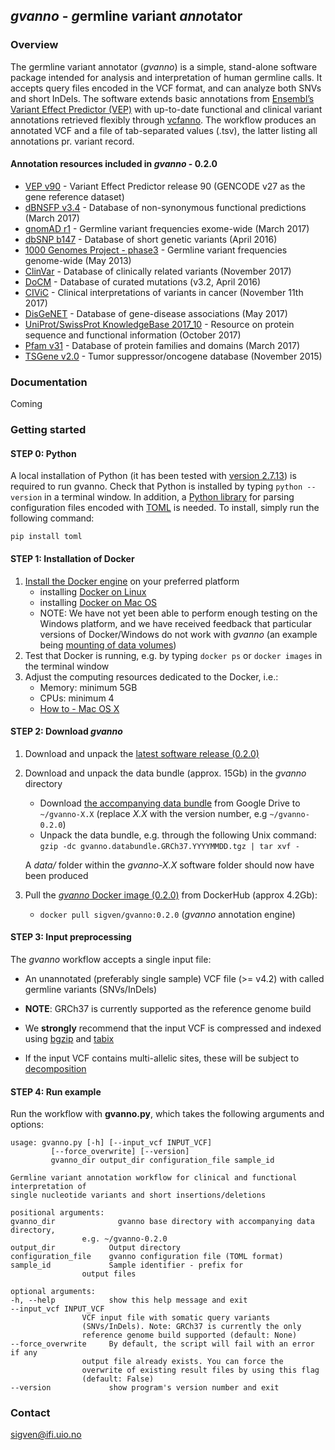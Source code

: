 ## _gvanno_ - *g*ermline *v*ariant *anno*tator

### Overview

The germline variant annotator (*gvanno*) is a simple, stand-alone software package intended for analysis and interpretation of human germline calls. It accepts query files encoded in the VCF format, and can analyze both SNVs and short InDels. The software extends basic annotations from [Ensembl’s Variant Effect Predictor (VEP)](http://www.ensembl.org/info/docs/tools/vep/index.html) with up-to-date functional and clinical variant annotations retrieved flexibly through [vcfanno](https://github.com/brentp/vcfanno). The workflow produces an annotated VCF and a file of tab-separated values (.tsv), the latter listing all annotations pr. variant record.

#### Annotation resources included in _gvanno_ - 0.2.0


* [VEP v90](http://www.ensembl.org/info/docs/tools/vep/index.html) - Variant Effect Predictor release 90 (GENCODE v27 as the gene reference dataset)
* [dBNSFP v3.4](https://sites.google.com/site/jpopgen/dbNSFP) - Database of non-synonymous functional predictions (March 2017)
* [gnomAD r1](http://gnomad.broadinstitute.org/) - Germline variant frequencies exome-wide (March 2017)
* [dbSNP b147](http://www.ncbi.nlm.nih.gov/SNP/) - Database of short genetic variants (April 2016)
* [1000 Genomes Project - phase3](ftp://ftp.1000genomes.ebi.ac.uk/vol1/ftp/release/20130502/) - Germline variant frequencies genome-wide (May 2013)
* [ClinVar](http://www.ncbi.nlm.nih.gov/clinvar/) - Database of clinically related variants (November 2017)
* [DoCM](http://docm.genome.wustl.edu) - Database of curated mutations (v3.2, April 2016)
* [CIViC](http://civic.genome.wustl.edu) - Clinical interpretations of variants in cancer (November 11th 2017)
* [DisGeNET](http://www.disgenet.org) - Database of gene-disease associations (May 2017)
* [UniProt/SwissProt KnowledgeBase 2017_10](http://www.uniprot.org) - Resource on protein sequence and functional information (October 2017)
* [Pfam v31](http://pfam.xfam.org) - Database of protein families and domains (March 2017)
* [TSGene v2.0](http://bioinfo.mc.vanderbilt.edu/TSGene/) - Tumor suppressor/oncogene database (November 2015)

### Documentation

Coming

### Getting started

#### STEP 0: Python

A local installation of Python (it has been tested with [version 2.7.13](https://www.python.org/downloads/)) is required to run gvanno. Check that Python is installed by typing `python --version` in a terminal window. In addition, a [Python library](https://github.com/uiri/toml) for parsing configuration files encoded with [TOML](https://github.com/toml-lang/toml) is needed. To install, simply run the following command:

   	pip install toml

#### STEP 1: Installation of Docker

1. [Install the Docker engine](https://docs.docker.com/engine/installation/) on your preferred platform
   - installing [Docker on Linux](https://docs.docker.com/engine/installation/linux/)
   - installing [Docker on Mac OS](https://docs.docker.com/engine/installation/mac/)
   - NOTE: We have not yet been able to perform enough testing on the Windows platform, and we have received feedback that particular versions of Docker/Windows do not work with _gvanno_ (an example being [mounting of data volumes](https://github.com/docker/toolbox/issues/607))
2. Test that Docker is running, e.g. by typing `docker ps` or `docker images` in the terminal window
3. Adjust the computing resources dedicated to the Docker, i.e.:
   - Memory: minimum 5GB
   - CPUs: minimum 4
   - [How to - Mac OS X](https://docs.docker.com/docker-for-mac/#advanced)

#### STEP 2: Download _gvanno_

1. Download and unpack the [latest software release (0.2.0)](https://github.com/sigven/gvanno/releases/tag/v0.2.0)
2. Download and unpack the data bundle (approx. 15Gb) in the _gvanno_ directory
   * Download [the accompanying data bundle](https://drive.google.com/file/d/1uDFanR2LURgDjO_EB0ADzWBp5myE2rqn/) from Google Drive to `~/gvanno-X.X` (replace _X.X_ with the version number, e.g `~/gvanno-0.2.0`)
   * Unpack the data bundle, e.g. through the following Unix command: `gzip -dc gvanno.databundle.GRCh37.YYYYMMDD.tgz | tar xvf -`

    A _data/_ folder within the _gvanno-X.X_ software folder should now have been produced
3. Pull the [_gvanno_ Docker image (0.2.0)](https://hub.docker.com/r/sigven/gvanno/) from DockerHub (approx 4.2Gb):
   * `docker pull sigven/gvanno:0.2.0` (_gvanno_ annotation engine)

#### STEP 3: Input preprocessing

The _gvanno_ workflow accepts a single input file:

  * An unannotated (preferably single sample) VCF file (>= v4.2) with called germline variants (SNVs/InDels)

  * __NOTE__: GRCh37 is currently supported as the reference genome build

  * We __strongly__ recommend that the input VCF is compressed and indexed using [bgzip](http://www.htslib.org/doc/tabix.html) and [tabix](http://www.htslib.org/doc/tabix.html)
  * If the input VCF contains multi-allelic sites, these will be subject to [decomposition](http://genome.sph.umich.edu/wiki/Vt#Decompose)


#### STEP 4: Run example

Run the workflow with **gvanno.py**, which takes the following arguments and options:

	usage: gvanno.py [-h] [--input_vcf INPUT_VCF]
			 [--force_overwrite] [--version]
			 gvanno_dir output_dir configuration_file sample_id

	Germline variant annotation workflow for clinical and functional interpretation of
	single nucleotide variants and short insertions/deletions

	positional arguments:
	gvanno_dir              gvanno base directory with accompanying data directory,
					e.g. ~/gvanno-0.2.0
	output_dir            Output directory
	configuration_file    gvanno configuration file (TOML format)
	sample_id             Sample identifier - prefix for
					output files

	optional arguments:
	-h, --help            show this help message and exit
	--input_vcf INPUT_VCF
					VCF input file with somatic query variants
					(SNVs/InDels). Note: GRCh37 is currently the only
					reference genome build supported (default: None)
	--force_overwrite     By default, the script will fail with an error if any
					output file already exists. You can force the
					overwrite of existing result files by using this flag
					(default: False)
	--version             show program's version number and exit




### Contact

sigven@ifi.uio.no

